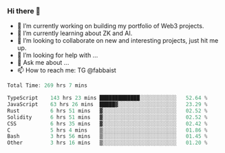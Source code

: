 ### Hi there 👋

- 🔭 I’m currently working on building my portfolio of Web3 projects. 
- 🌱 I’m currently learning about ZK and AI.
- 👯 I’m looking to collaborate on new and interesting projects, just hit me up. 
- 🤔 I’m looking for help with ... 
- 💬 Ask me about ...
- 📫 How to reach me: TG @fabbaist

<!--
**fabbaisteth/fabbaisteth** is a ✨ _special_ ✨ repository because its `README.md` (this file) appears on your GitHub profile.

Here are some ideas to get you started:

- 🔭 I’m currently working on ...
- 🌱 I’m currently learning ...
- 👯 I’m looking to collaborate on ...
- 🤔 I’m looking for help with ...
- 💬 Ask me about ...
- 📫 How to reach me: ...
- 😄 Pronouns: ...
- ⚡ Fun fact: ...
-->

<!--START_SECTION:waka-->

```rust
Total Time: 269 hrs 7 mins

TypeScript    143 hrs 23 mins █████████████░░░░░░░░░░░░   52.64 %
JavaScript    63 hrs 26 mins  █████▓░░░░░░░░░░░░░░░░░░░   23.29 %
Rust          6 hrs 51 mins   ▓░░░░░░░░░░░░░░░░░░░░░░░░   02.52 %
Solidity      6 hrs 51 mins   ▓░░░░░░░░░░░░░░░░░░░░░░░░   02.52 %
CSS           6 hrs 35 mins   ▓░░░░░░░░░░░░░░░░░░░░░░░░   02.42 %
C             5 hrs 4 mins    ▒░░░░░░░░░░░░░░░░░░░░░░░░   01.86 %
Bash          3 hrs 56 mins   ▒░░░░░░░░░░░░░░░░░░░░░░░░   01.45 %
Other         3 hrs 16 mins   ▒░░░░░░░░░░░░░░░░░░░░░░░░   01.20 %
```

<!--END_SECTION:waka-->
